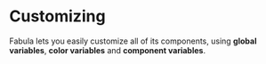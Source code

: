 # Customizing

Fabula lets you easily customize all of its components, using **global variables**, **color variables** and **component variables**.